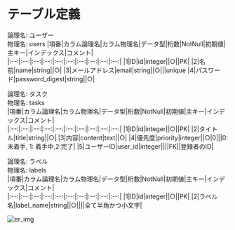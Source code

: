 # テーブル定義

論理名: ユーザー  
物理名: users
|項番|カラム論理名|カラム物理名|データ型|桁数|NotNull|初期値|主キー|インデックス|コメント|  
|:--:|:--:|:--:|:--:|:--:|:--:|:--:|:--:|:--:|:--:|
|1|ID|id|integer||○||PK|
|2|名前|name|string||○|
|3|メールアドレス|email|string||○|||unique
|4|パスワード|password_digest|string||○|

論理名: タスク  
物理名: tasks  
|項番|カラム論理名|カラム物理名|データ型|桁数|NotNull|初期値|主キー|インデックス|コメント|  
|:--:|:--:|:--:|:--:|:--:|:--:|:--:|:--:|:--:|:--:|
|1|ID|id|integer||○||PK|
|2|タイトル|title|string||○|
|3|内容|content|text||○|
|4|優先度|priority|integer||○|0|||0:未着手, 1: 着手中,2:完了|
|5|ユーザーID|user_id|integer||||FK||登録者のID|


論理名: ラベル  
物理名: labels  
|項番|カラム論理名|カラム物理名|データ型|桁数|NotNull|初期値|主キー|インデックス|コメント|  
|:--:|:--:|:--:|:--:|:--:|:--:|:--:|:--:|:--:|:--:|
|1|ID|id|integer||○||PK|
|2|ラベル名|label_name|string||○||||全て半角かつ小文字|  

![er_img](https://user-images.githubusercontent.com/60313195/76682098-724de580-663c-11ea-9dd4-3c454bedafe8.png)